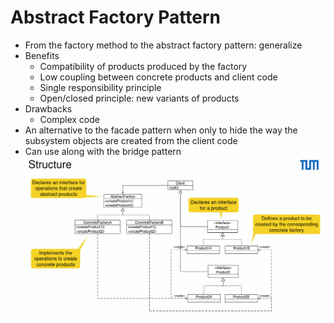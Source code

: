 # Abstract Factory Pattern

- From the factory method to the abstract factory pattern: generalize
- Benefits
  - Compatibility of products produced by the factory
  - Low coupling between concrete products and client code
  - Single responsibility principle
  - Open/closed principle: new variants of products
- Drawbacks
  - Complex code
- An alternative to the facade pattern when only to hide the way the subsystem objects are created from the client code
- Can use along with the bridge pattern
  ![abstract-factory](assets/abstract-factory.png)
